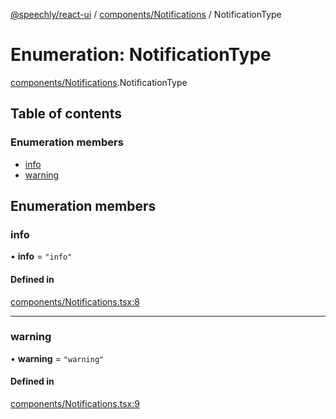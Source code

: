 [@speechly/react-ui](../README.md) / [components/Notifications](../modules/components_Notifications.md) / NotificationType

# Enumeration: NotificationType

[components/Notifications](../modules/components_Notifications.md).NotificationType

## Table of contents

### Enumeration members

- [info](components_Notifications.NotificationType.md#info)
- [warning](components_Notifications.NotificationType.md#warning)

## Enumeration members

### info

• **info** = `"info"`

#### Defined in

[components/Notifications.tsx:8](https://github.com/speechly/react-ui/blob/0e8081b/src/components/Notifications.tsx#L8)

___

### warning

• **warning** = `"warning"`

#### Defined in

[components/Notifications.tsx:9](https://github.com/speechly/react-ui/blob/0e8081b/src/components/Notifications.tsx#L9)
